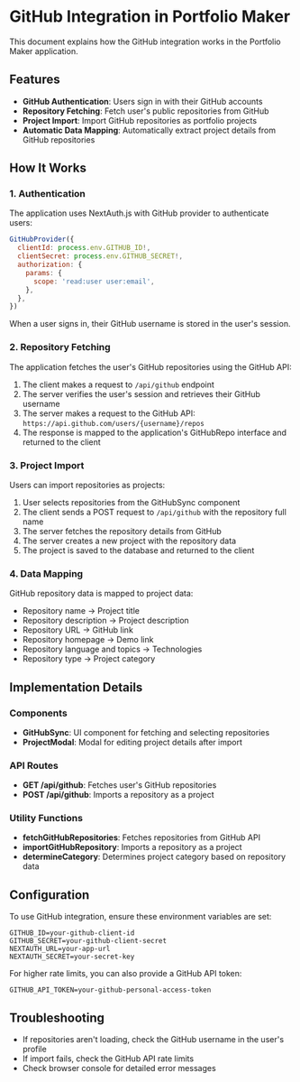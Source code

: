 # GitHub Integration in Portfolio Maker

This document explains how the GitHub integration works in the Portfolio Maker application.

## Features

- **GitHub Authentication**: Users sign in with their GitHub accounts
- **Repository Fetching**: Fetch user's public repositories from GitHub
- **Project Import**: Import GitHub repositories as portfolio projects
- **Automatic Data Mapping**: Automatically extract project details from GitHub repositories

## How It Works

### 1. Authentication

The application uses NextAuth.js with GitHub provider to authenticate users:

```javascript
GitHubProvider({
  clientId: process.env.GITHUB_ID!,
  clientSecret: process.env.GITHUB_SECRET!,
  authorization: {
    params: {
      scope: 'read:user user:email',
    },
  },
})
```

When a user signs in, their GitHub username is stored in the user's session.

### 2. Repository Fetching

The application fetches the user's GitHub repositories using the GitHub API:

1. The client makes a request to `/api/github` endpoint
2. The server verifies the user's session and retrieves their GitHub username
3. The server makes a request to the GitHub API: `https://api.github.com/users/{username}/repos`
4. The response is mapped to the application's GitHubRepo interface and returned to the client

### 3. Project Import

Users can import repositories as projects:

1. User selects repositories from the GitHubSync component
2. The client sends a POST request to `/api/github` with the repository full name
3. The server fetches the repository details from GitHub
4. The server creates a new project with the repository data
5. The project is saved to the database and returned to the client

### 4. Data Mapping

GitHub repository data is mapped to project data:

- Repository name → Project title
- Repository description → Project description
- Repository URL → GitHub link
- Repository homepage → Demo link
- Repository language and topics → Technologies
- Repository type → Project category

## Implementation Details

### Components

- **GitHubSync**: UI component for fetching and selecting repositories
- **ProjectModal**: Modal for editing project details after import

### API Routes

- **GET /api/github**: Fetches user's GitHub repositories
- **POST /api/github**: Imports a repository as a project

### Utility Functions

- **fetchGitHubRepositories**: Fetches repositories from GitHub API
- **importGitHubRepository**: Imports a repository as a project
- **determineCategory**: Determines project category based on repository data

## Configuration

To use GitHub integration, ensure these environment variables are set:

```
GITHUB_ID=your-github-client-id
GITHUB_SECRET=your-github-client-secret
NEXTAUTH_URL=your-app-url
NEXTAUTH_SECRET=your-secret-key
```

For higher rate limits, you can also provide a GitHub API token:

```
GITHUB_API_TOKEN=your-github-personal-access-token
```

## Troubleshooting

- If repositories aren't loading, check the GitHub username in the user's profile
- If import fails, check the GitHub API rate limits
- Check browser console for detailed error messages
